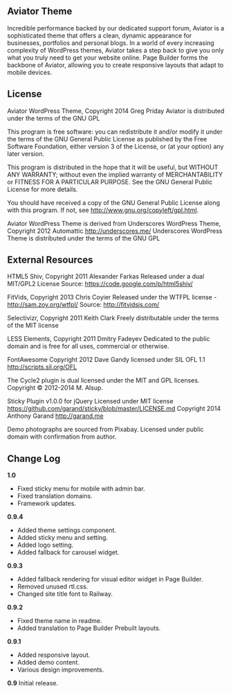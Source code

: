 Aviator Theme
---------------
Incredible performance backed by our dedicated support forum, Aviator is a sophisticated theme that offers a clean, dynamic appearance for businesses, portfolios and personal blogs. In a world of every increasing complexity of WordPress themes, Aviator takes a step back to give you only what you truly need to get your website online. Page Builder forms the backbone of Aviator, allowing you to create responsive layouts that adapt to mobile devices.

License
---------------
Aviator WordPress Theme, Copyright 2014 Greg Priday
Aviator is distributed under the terms of the GNU GPL

This program is free software: you can redistribute it and/or modify
it under the terms of the GNU General Public License as published by
the Free Software Foundation, either version 3 of the License, or
(at your option) any later version.

This program is distributed in the hope that it will be useful,
but WITHOUT ANY WARRANTY; without even the implied warranty of
MERCHANTABILITY or FITNESS FOR A PARTICULAR PURPOSE.  See the
GNU General Public License for more details.

You should have received a copy of the GNU General Public License
along with this program.  If not, see http://www.gnu.org/copyleft/gpl.html.

Aviator WordPress Theme is derived from Underscores WordPress Theme, Copyright 2012 Automattic http://underscores.me/
Underscores WordPress Theme is distributed under the terms of the GNU GPL

External Resources
---------------
HTML5 Shiv, Copyright 2011 Alexander Farkas
Released under a dual MIT/GPL2 License
Source: https://code.google.com/p/html5shiv/

FitVids, Copyright 2013 Chris Coyier
Released under the WTFPL license - http://sam.zoy.org/wtfpl/
Source: http://fitvidsjs.com/

Selectivizr, Copyright 2011 Keith Clark
Freely distributable under the terms of the MIT license

LESS Elements, Copyright 2011 Dmitry Fadeyev
Dedicated to the public domain and is free for all uses, commercial or otherwise.

FontAwesome Copyright 2012 Dave Gandy
licensed under SIL OFL 1.1 <http://scripts.sil.org/OFL>

The Cycle2 plugin is dual licensed under the MIT and GPL licenses.
Copyright © 2012-2014 M. Alsup.

Sticky Plugin v1.0.0 for jQuery
Licensed under MIT license <https://github.com/garand/sticky/blob/master/LICENSE.md>
Copyright 2014 Anthony Garand http://garand.me

Demo photographs are sourced from Pixabay. Licensed under public domain with confirmation from author.

Change Log
---------------

**1.0**
* Fixed sticky menu for mobile with admin bar.
* Fixed translation domains.
* Framework updates.

**0.9.4**
* Added theme settings component.
* Added sticky menu and setting.
* Added logo setting.
* Added fallback for carousel widget.

**0.9.3**
* Added fallback rendering for visual editor widget in Page Builder.
* Removed unused rtl.css.
* Changed site title font to Railway.

**0.9.2**
* Fixed theme name in readme.
* Added translation to Page Builder Prebuilt layouts.

**0.9.1**
* Added responsive layout.
* Added demo content.
* Various design improvements.

**0.9**
Initial release.